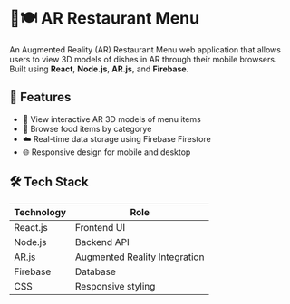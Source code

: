 # 📱🍽️ AR Restaurant Menu

An Augmented Reality (AR) Restaurant Menu web application that allows users to view 3D models of dishes in AR through their mobile browsers. Built using **React**, **Node.js**, **AR.js**, and **Firebase**.

## 🚀 Features

- 📱 View interactive AR 3D models of menu items
- 🍔 Browse food items by categorye
- ☁️ Real-time data storage using Firebase Firestore
- 🌐 Responsive design for mobile and desktop

## 🛠️ Tech Stack

| Technology | Role |
|------------|------|
| React.js | Frontend UI |
| Node.js | Backend API |
| AR.js | Augmented Reality Integration |
| Firebase | Database |
| CSS | Responsive styling |



